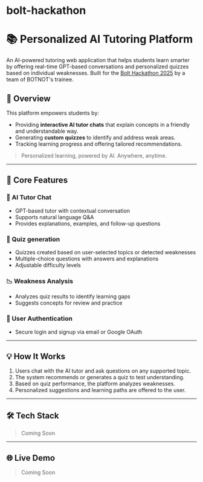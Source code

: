 # bolt-hackathon

# 📚 Personalized AI Tutoring Platform

An AI-powered tutoring web application that helps students learn smarter by offering real-time GPT-based conversations and personalized quizzes based on individual weaknesses. Built for the [Bolt Hackathon 2025](https://worldslargesthackathon.devpost.com) by a team of BOTNOT's trainee.

## 🚀 Overview

This platform empowers students by:
- Providing **interactive AI tutor chats** that explain concepts in a friendly and understandable way.
- Generating **custom quizzes** to identify and address weak areas.
- Tracking learning progress and offering tailored recommendations.

> Personalized learning, powered by AI. Anywhere, anytime.

---

## 🧠 Core Features

### 🤖 AI Tutor Chat
- GPT-based tutor with contextual conversation
- Supports natural language Q&A
- Provides explanations, examples, and follow-up questions

### 📝 Quiz generation
- Quizzes created based on user-selected topics or detected weaknesses
- Multiple-choice questions with answers and explanations
- Adjustable difficulty levels

### 📉 Weakness Analysis
- Analyzes quiz results to identify learning gaps
- Suggests concepts for review and practice

### 👤 User Authentication
- Secure login and signup via email or Google OAuth

---

## 💡 How It Works

1. Users chat with the AI tutor and ask questions on any supported topic.
2. The system recommends or generates a quiz to test understanding.
3. Based on quiz performance, the platform analyzes weaknesses.
4. Personalized suggestions and learning paths are offered to the user.

---

## 🛠️ Tech Stack

> Coming Soon

---

## 🌐 Live Demo

> Coming Soon
